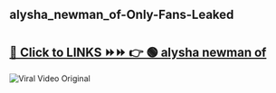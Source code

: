 
 ## alysha_newman_of-Only-Fans-Leaked

# <h2><a href="https://clipsfans.com/alysha_newman_of&ref=git">🔗 Click to LINKS ⏩⏩ 👉 🟢 alysha newman of </a></h2>

<a href="https://clipsfans.com/alysha_newman_of&ref=git" rel="nofollow" data-target="animated-image.originalLink"><img src="https://i.ibb.co.com/xMMVF88/686577567.gif" alt="Viral Video Original" style="max-width: 100%; display: inline-block;" data-target="animated-image.originalImage"></a>
